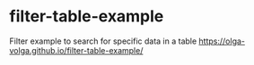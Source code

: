 # filter-table-example
Filter example to search for specific data in a table
https://olga-volga.github.io/filter-table-example/
